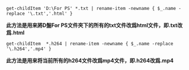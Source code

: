 ```
get-childItem 'D:\For PS' *.txt | rename-item -newname { $_.name -replace '\.txt','.html' }

```
**此方法是用来將D盤For PS文件夾下的所有的txt文件改爲html文件，即.txt改爲.html**
```language
get-childItem  *.h264 | rename-item -newname { $_.name -replace '\.h264','.mp4' }
```
**此方法是用来将当前所有的h264文件改爲mp4文件，即.h264改爲.mp4**

